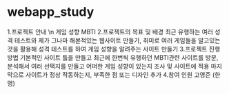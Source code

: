 # webapp_study

1.프로젝트 안내 \n
  게임 성향 MBTI
2.프로젝트의 목표 및 배경
  최근 유행하는 여러 성격 테스트와
  제가 그나마 해본적있는 웹사이트 만들기, 취미로 여러 게임들을 알고있는것을 활용해
  성격 테스트를 하여 게임 성향을 알려주는 사이트 만들기
3.프로젝트 진행 방법
  기본적인 사이트 틀을 만들고 
  최근에 한번씩 유행하던 MBTI관련 사이트를 방문, 분석해서 여러 선택지를 만들고
  어떠한 게임 성향이 있는지 조사 및 사이트에 적용
  마지막으로 사이트가 정상 작동하는지, 부족한 점 또는 디자인 추가
4.참여 인원
  고영준 (한명)
  
